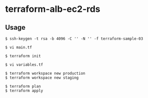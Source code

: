 # terraform-alb-ec2-rds

## Usage

```
$ ssh-keygen -t rsa -b 4096 -C '' -N '' -f terraform-sample-03
```

```
$ vi main.tf
```

```
$ terraform init
```

```
$ vi variables.tf
```

```
$ terraform workspace new production
$ terraform workspace new staging
```

```
$ terraform plan
$ terraform apply
```

